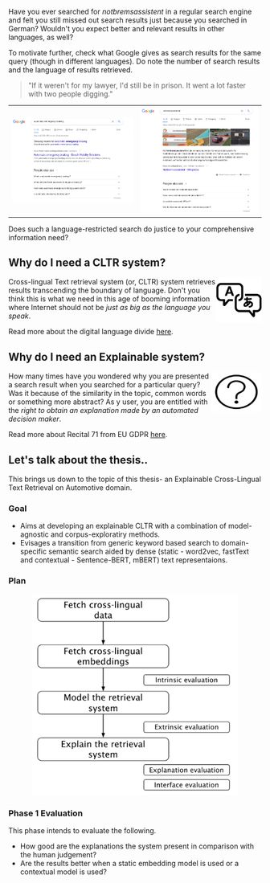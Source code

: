 Have you ever searched for *notbremsassistent* in a regular search engine and felt you still missed out search results just because you searched in German? Wouldn't you expect better and relevant results in other languages, as well? 

To motivate further, check what Google gives as search results for the same query (though in different languages). Do note the number of search results and the language of results retrieved. 

> "If it weren't for my lawyer, I'd still be in prison.
>  It went a lot faster with two people digging."



<table><tr>
<td> <img src="en_result.png" alt="" style="width: 300;"/> </td>
<td> <img src="de_result.png" alt="" style="width: 300;"/> </td>
</tr></table>

Does such a language-restricted search do justice to your comprehensive information need?

## Why do I need a CLTR system?

<img align="right" width="90" height="90" src="multilingual-icon-9.jpg">

Cross-lingual Text retrieval system (or, CLTR) system retrieves results transcending the boundary of language. Don't you think this is what we need in this age of booming information where Internet should not be *just as big as the language you speak*. 

Read more about the digital language divide [here](http://labs.theguardian.com/digital-language-divide/). 


## Why do I need an Explainable system?

<img align="right" width="100" height="80" src="explainable.png">

How many times have you wondered why you are presented a search result when you searched for a particular query? Was it because of the similarity in the topic, common words or something more abstract? As y user, you are entitled with the *right to obtain an explanation made by an automated decision maker*. 

Read more about Recital 71 from EU GDPR [here](https://www.privacy-regulation.eu/en/recital-71-GDPR.htm).

## Let's talk about the thesis..

This brings us down to the topic of this thesis- an Explainable Cross-Lingual Text Retrieval on Automotive domain.

### Goal

- Aims at developing an explainable CLTR with a combination of model-agnostic and corpus-exploratiry methods.
- Evisages a transition from generic keyword based search to domain-specific semantic search aided by dense (static - word2vec, fastText and contextual - Sentence-BERT, mBERT) text representaions.

### Plan 

<p align="center">
  <img height="400" src="plan.png">
</p>

### Phase 1 Evaluation

This phase intends to evaluate the following.
- How good are the explanations the system present in comparison with the human judgement?
- Are the results better when a static embedding model is used or a contextual model is used?
